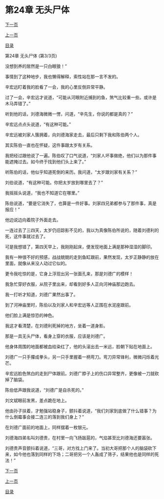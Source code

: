 <h1>第24章   无头尸体</h1>
            <div><p><a href="./0072_%E7%AC%AC25%E7%AB%A0_%E9%9D%92%E9%93%9C%E6%A3%BA%E6%9D%90.md">下一页</a></p><p><a href="./0070_%E7%AC%AC24%E7%AB%A0_%E6%97%A0%E5%A4%B4%E5%B0%B8%E4%BD%93.md">上一页</a></p><p><a href="../">目录</a></p></div>
            <div><p>第24章   无头尸体 (第3/3页)</p><p>没想到养的居然是一只白眼狼！”</p><p>事情到了这种地步，我也懒得解释，索性站在那一言不发的。</p><p>辛宏远盯着我的脸看了一会，我的心里反倒异常平静。</p><p>过了一会，辛宏远才说道，“可能从河眼附近捕到的鱼，煞气比较重一些。或许是木马弄错了。”</p><p>听到他的话，刘德海微微一愣，问道，“辛先生，你说的都是真的？”</p><p>辛宏远点点头说道，“有这种可能。”</p><p>辛宏远被刘家人簇拥着，向刘德海家走去，最后只剩下我和陈伯两个人。</p><p>其实陈伯一直也在怀疑，这件事跟太岁有关系。</p><p>我把经过跟他说了一遍。陈伯叹了口气说道，“刘家人坏事做绝，他们以为那件事能遮掩过去。如今终于找到他们头上来了。”</p><p>听陈伯的话，他似乎知道死倒的来历。我问道，“太岁跟刘家有关系？”</p><p>刘伯说道，“有这种可能。你把太岁放到哪里去了？”</p><p>我摇摇头说道，“我也不知道它在哪里。”</p><p>陈伯说道，“要是它消失了，也算是一件好事。刘家四兄弟都参与了那件事，真是报应！”</p><p>他边说边向着院子外面走去。</p><p>一连过去了三四天，太岁仍旧踪影不见的，我以为真像陈伯所说的，随着刘德利的死，这件事就过去了。</p><p>可是我想错了，第四天早上，我刚刚起床，便发现地面上满是那种湿湿的脚印。</p><p>我有一种很不好的预感，战战兢兢的走到鱼缸跟前，果然发现，太岁正静静的放在里面，就像从来没人动过它似的。</p><p>更令我吃惊的是，它身上浮现出另一张面孔来，那是刘德广的模样！</p><p>我急忙穿好衣服，从院子里出来，却看到好多人正向河神庙那边跑去。</p><p>我一打听才知道，刘德广果然出事了。</p><p>到了河神庙里时，陈伯以及刘家人和辛宏远等人正围在水泥座跟前。</p><p>他们脸上满是惊恐的神色。</p><p>我这才看清楚，在刘德利死掉的地方，坐着一道身影。</p><p>那是一具无头尸体，看身上穿的衣服，应该是刘德广。</p><p>他身体周围的地面都被血给染红了，他的头滚出去一米远，脸朝下贴在地面上。</p><p>刘德广一只手攥成拳头，另一只手里握着一柄弯刀。弯刀异常锋利，微微闪烁着光芒。</p><p>辛宏远脸色煞白的走到尸体跟前。刘德广脖子上的伤口异常整齐，更像被一刀就砍掉了脑袋。</p><p>陈伯低声跟我说道，“刘德广是自杀死的。”</p><p>刘文斌眼前发黑，差点跪在地上。</p><p>他由孙子扶着，才勉强站稳身子，颤抖着说道，“我们刘家到底做了什么错事？为什么倒霉事会接二连三的落到我们身上？”</p><p>在刘德广面前的地面上，同样摆着一枚银元。</p><p>刘德海四弟名叫刘德贵，在村里一向飞扬跋扈的，气焰甚至比刘德海还要嚣张。</p><p>刘德贵声音颤抖着说道，“三哥，对方找上门来了。当初大哥把那个人的脑袋砍下来，如今他也落到同样的下场；二哥把另一个人轰成了筛子，结果他也是同样的死法！”</p></div>
            <div><p><a href="./0072_%E7%AC%AC25%E7%AB%A0_%E9%9D%92%E9%93%9C%E6%A3%BA%E6%9D%90.md">下一页</a></p><p><a href="./0070_%E7%AC%AC24%E7%AB%A0_%E6%97%A0%E5%A4%B4%E5%B0%B8%E4%BD%93.md">上一页</a></p><p><a href="../">目录</a></p></div>